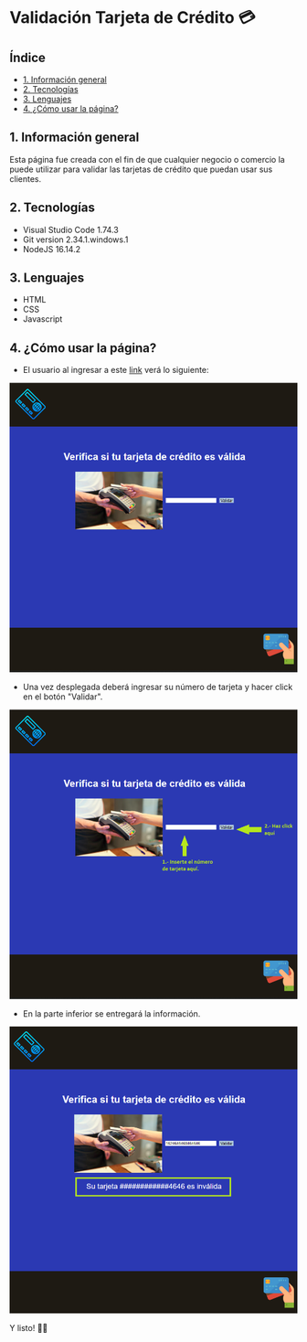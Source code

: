

# Validación Tarjeta de Crédito :credit_card:

## Índice

* [1. Información general](#1-información-general)
* [2. Tecnologías](#2-tecnologías)
* [3. Lenguajes](#3-lenguajes)
* [4. ¿Cómo usar la página?](#4-¿cómo-usar-la-página)

## 1. Información general

Esta página fue creada con el fin de que cualquier negocio o comercio la puede utilizar para validar las tarjetas de crédito que puedan usar sus clientes.

## 2. Tecnologías

- Visual Studio Code 1.74.3
- Git version 2.34.1.windows.1
- NodeJS 16.14.2

## 3. Lenguajes

- HTML
- CSS
- Javascript 

## 4. ¿Cómo usar la página?

* El usuario al ingresar a este [link](https://barbvilla.github.io/DEV004-card-validation/) verá lo siguiente:

![Sitio](/src/sitio.png)

* Una vez desplegada deberá ingresar su número de tarjeta y hacer click en el botón "Validar".

![Indicaciones](/src/sitio_con_pasos.png)

* En la parte inferior se entregará la información.

![Respuesta](/src/sitio_con_respuesta.png)

Y listo! :ok_woman:

